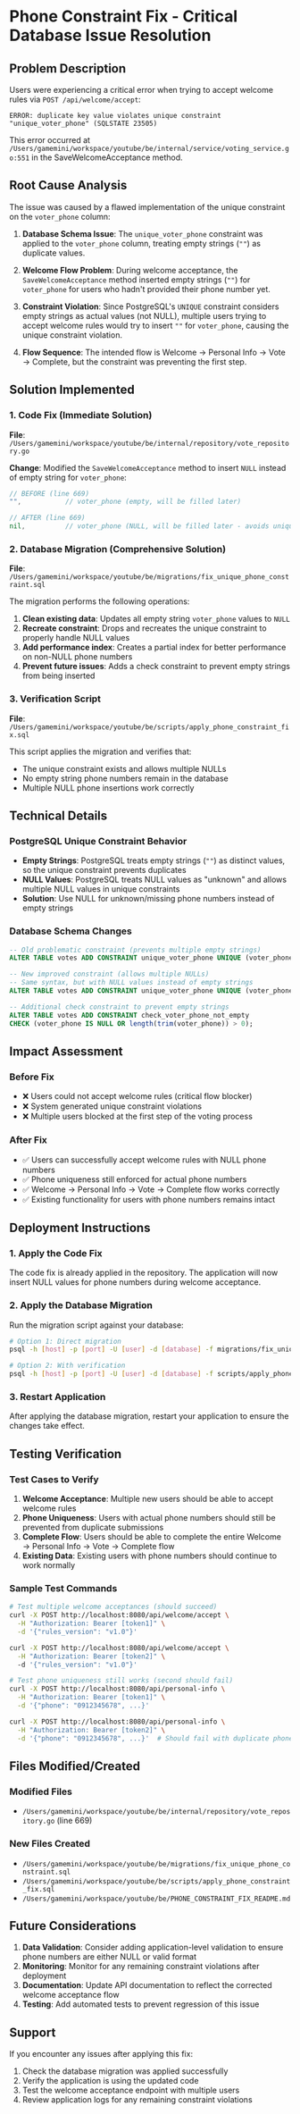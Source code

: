 # Phone Constraint Fix - Critical Database Issue Resolution

## Problem Description

Users were experiencing a critical error when trying to accept welcome rules via `POST /api/welcome/accept`:

```
ERROR: duplicate key value violates unique constraint "unique_voter_phone" (SQLSTATE 23505)
```

This error occurred at `/Users/gamemini/workspace/youtube/be/internal/service/voting_service.go:551` in the SaveWelcomeAcceptance method.

## Root Cause Analysis

The issue was caused by a flawed implementation of the unique constraint on the `voter_phone` column:

1. **Database Schema Issue**: The `unique_voter_phone` constraint was applied to the `voter_phone` column, treating empty strings (`""`) as duplicate values.

2. **Welcome Flow Problem**: During welcome acceptance, the `SaveWelcomeAcceptance` method inserted empty strings (`""`) for `voter_phone` for users who hadn't provided their phone number yet.

3. **Constraint Violation**: Since PostgreSQL's `UNIQUE` constraint considers empty strings as actual values (not NULL), multiple users trying to accept welcome rules would try to insert `""` for `voter_phone`, causing the unique constraint violation.

4. **Flow Sequence**: The intended flow is Welcome → Personal Info → Vote → Complete, but the constraint was preventing the first step.

## Solution Implemented

### 1. Code Fix (Immediate Solution)
**File**: `/Users/gamemini/workspace/youtube/be/internal/repository/vote_repository.go`

**Change**: Modified the `SaveWelcomeAcceptance` method to insert `NULL` instead of empty string for `voter_phone`:

```go
// BEFORE (line 669)
"",           // voter_phone (empty, will be filled later)

// AFTER (line 669)  
nil,          // voter_phone (NULL, will be filled later - avoids unique constraint)
```

### 2. Database Migration (Comprehensive Solution)
**File**: `/Users/gamemini/workspace/youtube/be/migrations/fix_unique_phone_constraint.sql`

The migration performs the following operations:

1. **Clean existing data**: Updates all empty string `voter_phone` values to `NULL`
2. **Recreate constraint**: Drops and recreates the unique constraint to properly handle NULL values
3. **Add performance index**: Creates a partial index for better performance on non-NULL phone numbers
4. **Prevent future issues**: Adds a check constraint to prevent empty strings from being inserted

### 3. Verification Script
**File**: `/Users/gamemini/workspace/youtube/be/scripts/apply_phone_constraint_fix.sql`

This script applies the migration and verifies that:
- The unique constraint exists and allows multiple NULLs
- No empty string phone numbers remain in the database
- Multiple NULL phone insertions work correctly

## Technical Details

### PostgreSQL Unique Constraint Behavior
- **Empty Strings**: PostgreSQL treats empty strings (`""`) as distinct values, so the unique constraint prevents duplicates
- **NULL Values**: PostgreSQL treats NULL values as "unknown" and allows multiple NULL values in unique constraints
- **Solution**: Use NULL for unknown/missing phone numbers instead of empty strings

### Database Schema Changes
```sql
-- Old problematic constraint (prevents multiple empty strings)
ALTER TABLE votes ADD CONSTRAINT unique_voter_phone UNIQUE (voter_phone);

-- New improved constraint (allows multiple NULLs)
-- Same syntax, but with NULL values instead of empty strings
ALTER TABLE votes ADD CONSTRAINT unique_voter_phone UNIQUE (voter_phone);

-- Additional check constraint to prevent empty strings
ALTER TABLE votes ADD CONSTRAINT check_voter_phone_not_empty 
CHECK (voter_phone IS NULL OR length(trim(voter_phone)) > 0);
```

## Impact Assessment

### Before Fix
- ❌ Users could not accept welcome rules (critical flow blocker)
- ❌ System generated unique constraint violations  
- ❌ Multiple users blocked at the first step of the voting process

### After Fix
- ✅ Users can successfully accept welcome rules with NULL phone numbers
- ✅ Phone uniqueness still enforced for actual phone numbers
- ✅ Welcome → Personal Info → Vote → Complete flow works correctly
- ✅ Existing functionality for users with phone numbers remains intact

## Deployment Instructions

### 1. Apply the Code Fix
The code fix is already applied in the repository. The application will now insert NULL values for phone numbers during welcome acceptance.

### 2. Apply the Database Migration
Run the migration script against your database:

```bash
# Option 1: Direct migration
psql -h [host] -p [port] -U [user] -d [database] -f migrations/fix_unique_phone_constraint.sql

# Option 2: With verification
psql -h [host] -p [port] -U [user] -d [database] -f scripts/apply_phone_constraint_fix.sql
```

### 3. Restart Application
After applying the database migration, restart your application to ensure the changes take effect.

## Testing Verification

### Test Cases to Verify
1. **Welcome Acceptance**: Multiple new users should be able to accept welcome rules
2. **Phone Uniqueness**: Users with actual phone numbers should still be prevented from duplicate submissions  
3. **Complete Flow**: Users should be able to complete the entire Welcome → Personal Info → Vote → Complete flow
4. **Existing Data**: Existing users with phone numbers should continue to work normally

### Sample Test Commands
```bash
# Test multiple welcome acceptances (should succeed)
curl -X POST http://localhost:8080/api/welcome/accept \
  -H "Authorization: Bearer [token1]" \
  -d '{"rules_version": "v1.0"}'

curl -X POST http://localhost:8080/api/welcome/accept \
  -H "Authorization: Bearer [token2]" \  
  -d '{"rules_version": "v1.0"}'

# Test phone uniqueness still works (second should fail)
curl -X POST http://localhost:8080/api/personal-info \
  -H "Authorization: Bearer [token1]" \
  -d '{"phone": "0912345678", ...}'

curl -X POST http://localhost:8080/api/personal-info \
  -H "Authorization: Bearer [token2]" \
  -d '{"phone": "0912345678", ...}'  # Should fail with duplicate phone error
```

## Files Modified/Created

### Modified Files
- `/Users/gamemini/workspace/youtube/be/internal/repository/vote_repository.go` (line 669)

### New Files Created  
- `/Users/gamemini/workspace/youtube/be/migrations/fix_unique_phone_constraint.sql`
- `/Users/gamemini/workspace/youtube/be/scripts/apply_phone_constraint_fix.sql`
- `/Users/gamemini/workspace/youtube/be/PHONE_CONSTRAINT_FIX_README.md`

## Future Considerations

1. **Data Validation**: Consider adding application-level validation to ensure phone numbers are either NULL or valid format
2. **Monitoring**: Monitor for any remaining constraint violations after deployment
3. **Documentation**: Update API documentation to reflect the corrected welcome acceptance flow
4. **Testing**: Add automated tests to prevent regression of this issue

## Support

If you encounter any issues after applying this fix:

1. Check the database migration was applied successfully
2. Verify the application is using the updated code
3. Test the welcome acceptance endpoint with multiple users
4. Review application logs for any remaining constraint violations
